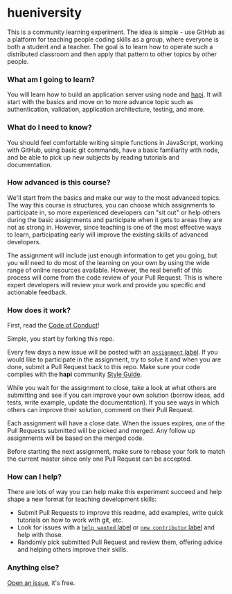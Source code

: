 # hueniversity

This is a community learning experiment. The idea is simple - use GitHub as a platform for teaching people coding skills as a group, where everyone is both a student and a teacher. The goal is to learn how to operate such a distributed classroom and then apply that pattern to other topics by other people.

### What am I going to learn?

You will learn how to build an application server using node and [hapi](http://hapijs.com). It will start with the basics and move on to more advance topic such as authentication, validation, application architecture, testing, and more.

### What do I need to know?

You should feel comfortable writing simple functions in JavaScript, working with GitHub, using basic git commands, have a basic familiarity with node, and be able to pick up new subjects by reading tutorials and documentation.

### How advanced is this course?

We'll start from the basics and make our way to the most advanced topics. The way this course is structures, you can choose which assignments to participate in, so more experienced developers can "sit out" or help others during the basic assignments and participate when it gets to areas they are not as strong in. However, since teaching is one of the most effective ways to learn, participating early will improve the existing skills of advanced developers.

The assignment will include just enough information to get you going, but you will need to do most of the learning on your own by using the wide range of online resources available. However, the real benefit of this process will come from the code review of your Pull Request. This is where expert developers will review your work and provide you specific and actionable feedback.

### How does it work?

First, read the [Code of Conduct](https://github.com/hueniverse/hueniversity/blob/master/COC.md)!

Simple, you start by forking this repo.

Every few days a new issue will be posted with an [`assignment` label](https://github.com/hueniverse/hueniversity/labels/assignment). If you would like to participate in the assignment, try to solve it and when you are done, submit a Pull Request back to this repo. Make sure your code complies with the **hapi** community [Style Guide](https://github.com/hapijs/contrib/blob/master/Style.md).

While you wait for the assignment to close, take a look at what others are submitting and see if you can improve your own solution (borrow ideas, add tests, write example, update the documentation). If you see ways in which others can improve their solution, comment on their Pull Request.

Each assignment will have a close date. When the issues expires, one of the Pull Requests submitted will be picked and merged. Any follow up assignments will be based on the merged code.

Before starting the next assignment, make sure to rebase your fork to match the current master since only one Pull Request can be accepted.

### How can I help?

There are lots of way you can help make this experiment succeed and help shape a new format for teaching development skills:
- Submit Pull Requests to improve this readme, add examples, write quick tutorials on how to work with git, etc.
- Look for issues with a [`help wanted` label](https://github.com/hueniverse/hueniversity/labels/help%20wanted) or [`new contributor` label](https://github.com/hueniverse/hueniversity/labels/new%20contributor) and help with those.
- Randomly pick submitted Pull Request and review them, offering advice and helping others improve their skills.

### Anything else?

[Open an issue](https://github.com/hueniverse/hueniversity/issues/new), it's free.

